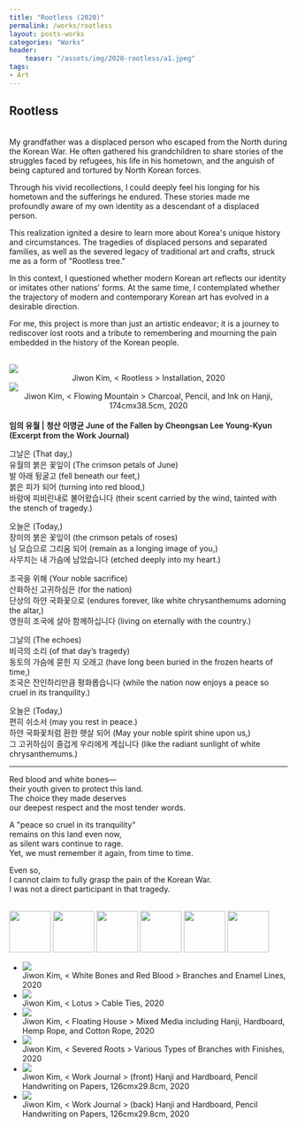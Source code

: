```yaml
---
title: "Rootless (2020)"
permalink: /works/rootless
layout: posts-works
categories: "Works"
header:
    teaser: "/assets/img/2020-rootless/a1.jpeg"
tags:
- Art
---
```

## Rootless
<br>
My grandfather was a displaced person who escaped from the North during the Korean War. He often gathered his grandchildren to share stories of the struggles faced by refugees, his life in his hometown, and the anguish of being captured and tortured by North Korean forces. 
<br>

Through his vivid recollections, I could deeply feel his longing for his hometown and the sufferings he endured. These stories made me profoundly aware of my own identity as a descendant of a displaced person.
<br>

This realization ignited a desire to learn more about Korea's unique history and circumstances. The tragedies of displaced persons and separated families, as well as the severed legacy of traditional art and crafts, struck me as a form of "Rootless tree."
<br>

In this context, I questioned whether modern Korean art reflects our identity or imitates other nations' forms. At the same time, I contemplated whether the trajectory of modern and contemporary Korean art has evolved in a desirable direction.
<br>

For me, this project is more than just an artistic endeavor; it is a journey to rediscover lost roots and a tribute to remembering and mourning the pain embedded in the history of the Korean people.
<br>
<br>

<img src="/assets/img/2020-rootless/a.jpeg" style="width:auto; height:auto;"> 
<div style = "text-align: center;"> 
Jiwon Kim, < Rootless > Installation, 2020 
</div>

<img src="/assets/img/2020-rootless/h.jpeg" style="width:auto; height:auto;">
<div style = "text-align: center;"> 
Jiwon Kim, < Flowing Mountain > Charcoal, Pencil, and Ink on Hanji, 174cmx38.5cm, 2020 
</div>
<br>
  
<span style = "font-size: $type-size-4; font-weight: 600;"> 
임의 유월 | 청산 이영균  
June of the Fallen by Cheongsan Lee Young-Kyun  
(Excerpt from the Work Journal)
</span>

그날은 (That day,)  
유월의 붉은 꽃잎이 (The crimson petals of June)  
발 아래 뒹굴고 (fell beneath our feet,)  
붉은 피가 되어 (turning into red blood,)  
바람에 피비린내로 불어왔습니다 (their scent carried by the wind, tainted with the stench of tragedy.) 
<br>

오늘은 (Today,)  
장미의 붉은 꽃잎이 (the crimson petals of roses)  
님 모습으로 그리움 되어 (remain as a longing image of you,)  
사무치는 내 가슴에 남았습니다 (etched deeply into my heart.)
<br>  

조국을 위해 (Your noble sacrifice)  
산화하신 고귀하심은 (for the nation)  
단상의 하얀 국화꽃으로 (endures forever, like white chrysanthemums adorning the altar,)  
영원히 조국에 살아 함께하십니다 (living on eternally with the country.) 
<br>

그날의 (The echoes)   
비극의 소리 (of that day’s tragedy)  
동토의 가슴에 묻힌 지 오래고 (have long been buried in the frozen hearts of time,)  
조국은 잔인하리만큼 평화롭습니다 (while the nation now enjoys a peace so cruel in its tranquility.)
<br>

오늘은 (Today,)  
편히 쉬소서 (may you rest in peace.)  
하얀 국화꽃처럼 환한 햇살 되어 (May your noble spirit shine upon us,)  
그 고귀하심이 즐겁게 우리에게 계십니다 (like the radiant sunlight of white chrysanthemums.) 
<br>

--- 

Red blood and white bones—  
their youth given to protect this land.  
The choice they made deserves  
our deepest respect and the most tender words.
<br>

A "peace so cruel in its tranquility"  
remains on this land even now,  
as silent wars continue to rage.  
Yet, we must remember it again, from time to time.
<br>

Even so,  
I cannot claim to fully grasp the pain of the Korean War.  
I was not a direct participant in that tragedy.  
<br>

<div class="carousel-container">
    <!-- Thumbnails -->
    <div class="carousel-thumbnails">
        <img src="/assets/img/2020-rootless/zb.jpeg" width="75" height="75" data-index="0">
        <img src="/assets/img/2020-rootless/zc.jpeg" width="75" height="75" data-index="1">
        <img src="/assets/img/2020-rootless/zd.jpeg" width="75" height="75" data-index="2">
        <img src="/assets/img/2020-rootless/ze.jpeg" width="75" height="75" data-index="3">
        <img src="/assets/img/2020-rootless/zf.jpeg" width="75" height="75" data-index="4">
        <img src="/assets/img/2020-rootless/zg.jpeg" width="75" height="75" data-index="5">
    </div>
    <!-- Main Carousel -->
    <div class="glide glide-main">
        <div class="glide__track" data-glide-el="track">
        <ul class="glide__slides">
            <li class="glide__slide">
                <img src="/assets/img/2020-rootless/b.jpeg">
                <div class="slide-caption">Jiwon Kim, < White Bones and Red Blood > Branches and Enamel Lines, 2020</div>
            </li>
            <li class="glide__slide">
                <img src="/assets/img/2020-rootless/c.jpeg">
                <div class="slide-caption">Jiwon Kim, < Lotus > Cable Ties, 2020</div>
            </li>
            <li class="glide__slide">
                <img src="/assets/img/2020-rootless/d.jpeg">
                <div class="slide-caption">Jiwon Kim, < Floating House > Mixed Media including Hanji, Hardboard, Hemp Rope, and Cotton Rope, 2020</div>
            </li>
            <li class="glide__slide">
                <img src="/assets/img/2020-rootless/e.jpeg">
                <div class="slide-caption">Jiwon Kim, < Severed Roots > Various Types of Branches with Finishes, 2020</div>
            </li>
            <li class="glide__slide">
                <img src="/assets/img/2020-rootless/f.jpeg">
                <div class="slide-caption">Jiwon Kim, < Work Journal > (front) Hanji and Hardboard, Pencil Handwriting on Papers, 126cmx29.8cm, 2020</div>
            </li>
            <li class="glide__slide">
                <img src="/assets/img/2020-rootless/g.jpeg">
                <div class="slide-caption">Jiwon Kim, < Work Journal > (back) Hanji and Hardboard, Pencil Handwriting on Papers, 126cmx29.8cm, 2020</div>
            </li>
        </ul>
    </div>
</div>  
